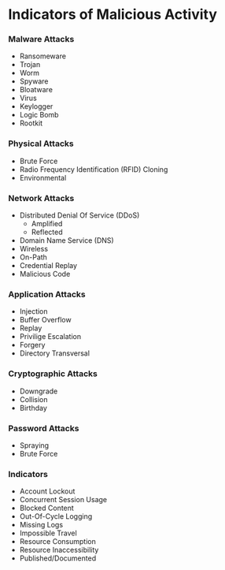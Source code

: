 # Indicators of Malicious Activity

### Malware Attacks
* Ransomeware
* Trojan
* Worm
* Spyware
* Bloatware
* Virus
* Keylogger
* Logic Bomb
* Rootkit
### Physical Attacks
* Brute Force
* Radio Frequency Identification (RFID) Cloning
* Environmental
### Network Attacks
* Distributed Denial Of Service (DDoS)
    * Amplified
    * Reflected
* Domain Name Service (DNS)
* Wireless
* On-Path
* Credential Replay
* Malicious Code
### Application Attacks
* Injection
* Buffer Overflow
* Replay
* Privilige Escalation
* Forgery
* Directory Transversal
### Cryptographic Attacks
* Downgrade
* Collision
* Birthday
### Password Attacks
* Spraying
* Brute Force
### Indicators
* Account Lockout
* Concurrent Session Usage
* Blocked Content
* Out-Of-Cycle Logging
* Missing Logs
* Impossible Travel
* Resource Consumption
* Resource Inaccessibility 
* Published/Documented